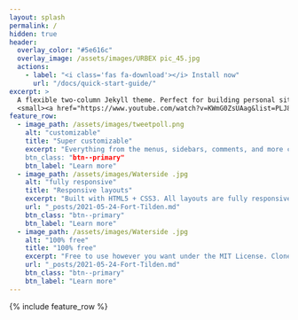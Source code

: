 ```yaml
---
layout: splash
permalink: /
hidden: true
header:
  overlay_color: "#5e616c"
  overlay_image: /assets/images/URBEX pic_45.jpg
  actions:
    - label: "<i class='fas fa-download'></i> Install now"
      url: "/docs/quick-start-guide/"
excerpt: >
  A flexible two-column Jekyll theme. Perfect for building personal sites, blogs, and portfolios.<br />
  <small><a href="https://www.youtube.com/watch?v=KWmG0ZsUAag&list=PLJ8zcd6lqSp4p9FMC2mQfBfUwmDQz-sYM&index=8">Latest release v4.24.0</a></small>
feature_row:
  - image_path: /assets/images/tweetpoll.png 
    alt: "customizable"
    title: "Super customizable"
    excerpt: "Everything from the menus, sidebars, comments, and more can be configured or set with YAML Front Matter.
    btn_class: "btn--primary"
    btn_label: "Learn more"
  - image_path: /assets/images/Waterside .jpg
    alt: "fully responsive"
    title: "Responsive layouts"
    excerpt: "Built with HTML5 + CSS3. All layouts are fully responsive with helpers to augment your content."
    url: "_posts/2021-05-24-Fort-Tilden.md"
    btn_class: "btn--primary"
    btn_label: "Learn more"
  - image_path: /assets/images/Waterside .jpg
    alt: "100% free"
    title: "100% free"
    excerpt: "Free to use however you want under the MIT License. Clone it, fork it, customize it... whatever!"
    url: "_posts/2021-05-24-Fort-Tilden.md"
    btn_class: "btn--primary"
    btn_label: "Learn more"      
---
```


{% include feature_row %}
